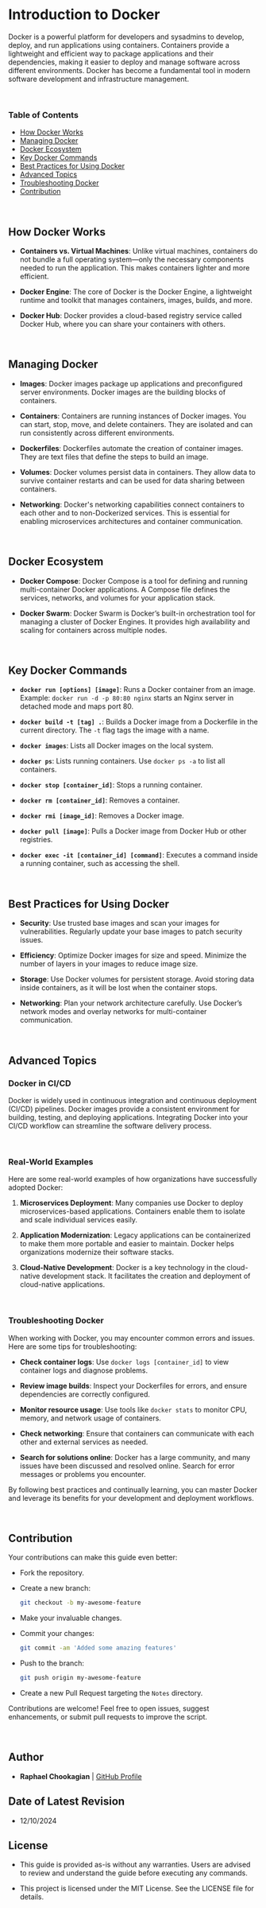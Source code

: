 # **Introduction to Docker**

Docker is a powerful platform for developers and sysadmins to develop, deploy, and run applications using containers. Containers provide a lightweight and efficient way to package applications and their dependencies, making it easier to deploy and manage software across different environments. Docker has become a fundamental tool in modern software development and infrastructure management.

<br>

### **Table of Contents**

- [How Docker Works](#how-docker-works)
- [Managing Docker](#managing-docker)
- [Docker Ecosystem](#docker-ecosystem)
- [Key Docker Commands](#key-docker-commands)
- [Best Practices for Using Docker](#best-practices-for-using-docker)
- [Advanced Topics](#advanced-topics)
- [Troubleshooting Docker](#troubleshooting-docker)
- [Contribution](#contribution)

<br>

## **How Docker Works**

- **Containers vs. Virtual Machines**: Unlike virtual machines, containers do not bundle a full operating system—only the necessary components needed to run the application. This makes containers lighter and more efficient.

- **Docker Engine**: The core of Docker is the Docker Engine, a lightweight runtime and toolkit that manages containers, images, builds, and more.

- **Docker Hub**: Docker provides a cloud-based registry service called Docker Hub, where you can share your containers with others.

<br>

## **Managing Docker**

- **Images**: Docker images package up applications and preconfigured server environments. Docker images are the building blocks of containers.

- **Containers**: Containers are running instances of Docker images. You can start, stop, move, and delete containers. They are isolated and can run consistently across different environments.

- **Dockerfiles**: Dockerfiles automate the creation of container images. They are text files that define the steps to build an image.

- **Volumes**: Docker volumes persist data in containers. They allow data to survive container restarts and can be used for data sharing between containers.

- **Networking**: Docker's networking capabilities connect containers to each other and to non-Dockerized services. This is essential for enabling microservices architectures and container communication.

<br>

## **Docker Ecosystem**

- **Docker Compose**: Docker Compose is a tool for defining and running multi-container Docker applications. A Compose file defines the services, networks, and volumes for your application stack.

- **Docker Swarm**: Docker Swarm is Docker’s built-in orchestration tool for managing a cluster of Docker Engines. It provides high availability and scaling for containers across multiple nodes.

<br>

## **Key Docker Commands**

- **`docker run [options] [image]`**: Runs a Docker container from an image. Example: `docker run -d -p 80:80 nginx` starts an Nginx server in detached mode and maps port 80.

- **`docker build -t [tag] .`**: Builds a Docker image from a Dockerfile in the current directory. The `-t` flag tags the image with a name.

- **`docker images`**: Lists all Docker images on the local system.

- **`docker ps`**: Lists running containers. Use `docker ps -a` to list all containers.

- **`docker stop [container_id]`**: Stops a running container.

- **`docker rm [container_id]`**: Removes a container.

- **`docker rmi [image_id]`**: Removes a Docker image.

- **`docker pull [image]`**: Pulls a Docker image from Docker Hub or other registries.

- **`docker exec -it [container_id] [command]`**: Executes a command inside a running container, such as accessing the shell.

<br>

## **Best Practices for Using Docker**

- **Security**: Use trusted base images and scan your images for vulnerabilities. Regularly update your base images to patch security issues.

- **Efficiency**: Optimize Docker images for size and speed. Minimize the number of layers in your images to reduce image size.

- **Storage**: Use Docker volumes for persistent storage. Avoid storing data inside containers, as it will be lost when the container stops.

- **Networking**: Plan your network architecture carefully. Use Docker’s network modes and overlay networks for multi-container communication.

<br>

## **Advanced Topics**

### **Docker in CI/CD**

Docker is widely used in continuous integration and continuous deployment (CI/CD) pipelines. Docker images provide a consistent environment for building, testing, and deploying applications. Integrating Docker into your CI/CD workflow can streamline the software delivery process.

<br>

### **Real-World Examples**

Here are some real-world examples of how organizations have successfully adopted Docker:

1. **Microservices Deployment**: Many companies use Docker to deploy microservices-based applications. Containers enable them to isolate and scale individual services easily.

2. **Application Modernization**: Legacy applications can be containerized to make them more portable and easier to maintain. Docker helps organizations modernize their software stacks.

3. **Cloud-Native Development**: Docker is a key technology in the cloud-native development stack. It facilitates the creation and deployment of cloud-native applications.

<br>

### **Troubleshooting Docker**

When working with Docker, you may encounter common errors and issues. Here are some tips for troubleshooting:

- **Check container logs**: Use `docker logs [container_id]` to view container logs and diagnose problems.

- **Review image builds**: Inspect your Dockerfiles for errors, and ensure dependencies are correctly configured.

- **Monitor resource usage**: Use tools like `docker stats` to monitor CPU, memory, and network usage of containers.

- **Check networking**: Ensure that containers can communicate with each other and external services as needed.

- **Search for solutions online**: Docker has a large community, and many issues have been discussed and resolved online. Search for error messages or problems you encounter.

By following best practices and continually learning, you can master Docker and leverage its benefits for your development and deployment workflows.

<br>

## **Contribution**

Your contributions can make this guide even better:

- Fork the repository.
- Create a new branch:

  ```bash
  git checkout -b my-awesome-feature
  ```

- Make your invaluable changes.
- Commit your changes:

  ```bash
  git commit -am 'Added some amazing features'
  ```

- Push to the branch:

  ```bash
  git push origin my-awesome-feature
  ```

- Create a new Pull Request targeting the `Notes` directory.

Contributions are welcome! Feel free to open issues, suggest enhancements, or submit pull requests to improve the script.

<br>

## **Author**

- **Raphael Chookagian** | [GitHub Profile](https://github.com/cesar-group)

## **Date of Latest Revision**

- 12/10/2024

## **License**

- This guide is provided as-is without any warranties. Users are advised to review and understand the guide before executing any commands.

- This project is licensed under the MIT License. See the LICENSE file for details.


<!-- # Introduction to Docker

Docker is a powerful platform for developers and sysadmins to develop, deploy, and run applications using containers. Containers provide a lightweight and efficient way to package applications and their dependencies, making it easier to deploy and manage software across different environments. Docker has become a fundamental tool in modern software development and infrastructure management.

<br>

## How Docker Works

- **Containers vs. Virtual Machines**: Unlike virtual machines, containers do not bundle a full operating system - only the necessary components needed to run the application. This makes containers lighter and more efficient.

- **Docker Engine**: The core of Docker is the Docker Engine, a lightweight runtime and toolkit that manages containers, images, builds, and more.

- **Docker Hub**: Docker also provides a cloud-based registry service called Docker Hub where you can share your containers with others.

<br>

## Managing Docker

- **Images**: Create Docker images that package up applications and preconfigured server environments. Docker images are the building blocks of containers.

- **Containers**: Run instances of Docker images; you can start, stop, move, and delete containers. Containers are isolated and can run consistently across different environments.

- **Dockerfiles**: Use Dockerfiles to automate the creation of container images. Dockerfiles are text files that define the steps to build an image.

- **Volumes**: Persist data in Docker containers using volumes. Volumes allow data to survive container restarts and can be used for data sharing between containers.

- **Networking**: Connect your Docker containers to each other and to non-Dockerized services using Docker's networking capabilities. This enables microservices architectures and communication between containers.

<br>

## Docker Ecosystem

- **Docker Compose**: Docker Compose is a powerful tool for defining and running multi-container Docker applications. You can use a Compose file to define the services, networks, and volumes for your application stack.

- **Docker Swarm**: Docker Swarm is Docker's built-in orchestration tool for managing a cluster of Docker Engines, known as a swarm. It provides high availability and scaling for containers across multiple nodes.

<br>

## Key Docker Commands

- **`docker run [options] [image]`**: This command runs a Docker container from an image. Example: `docker run -d -p 80:80 nginx` starts an Nginx server in detached mode and maps port 80.

- **`docker build -t [tag] .`**: Builds a Docker image from a Dockerfile in the current directory. The `-t` flag tags the image with a name.

- **`docker images`**: Lists all Docker images on the local system.

- **`docker ps`**: Lists running containers. Use `docker ps -a` to list all containers.

- **`docker stop [container_id]`**: Stops a running container.

- **`docker rm [container_id]`**: Removes a container.

- **`docker rmi [image_id]`**: Removes a Docker image.

- **`docker pull [image]`**: Pulls a Docker image from Docker Hub or other registries.

- **`docker exec -it [container_id] [command]`**: Executes a command inside a running container, like accessing the shell.

<br>

## Best Practices for Using Docker

- **Security**: Use trusted base images and scan your images for vulnerabilities. Regularly update your base images to patch security issues.

- **Efficiency**: Optimize your Docker images for size and speed. Minimize the number of layers in your images to reduce image size.

- **Storage**: Use Docker volumes for persistent storage. Avoid storing data inside containers, as it will be lost when the container stops.

- **Networking**: Plan your network architecture carefully. Use Docker's network modes and overlay networks for multi-container communication.

<br>

## Advanced Topics

<br>

### Docker in CI/CD

Docker is commonly used in continuous integration and continuous deployment (CI/CD) pipelines. Docker images provide a consistent environment for building, testing, and deploying applications. Integrating Docker into your CI/CD workflow can streamline the software delivery process.

<br>

### Real-World Examples

Here are some real-world examples of how organizations have successfully adopted Docker:

1. **Microservices Deployment**: Many companies use Docker to deploy microservices-based applications. Containers enable them to isolate and scale individual services easily.

2. **Application Modernization**: Legacy applications can be containerized to make them more portable and easier to maintain. Docker helps organizations modernize their software stacks.

3. **Cloud-Native Development**: Docker is a key technology in the cloud-native development stack. It facilitates the creation and deployment of cloud-native applications.

<br>

### Troubleshooting Docker

When working with Docker, you may encounter common errors and issues. Here are some tips for troubleshooting:

- Check container logs: Use `docker logs [container_id]` to view container logs and diagnose problems.

- Review image builds: Inspect your Dockerfiles for errors, and ensure dependencies are correctly configured.

- Monitor resource usage: Use tools like `docker stats` to monitor CPU, memory, and network usage of containers.

- Check networking: Ensure that containers can communicate with each other and external services as needed.

- Search for solutions online: Docker has a large community, and many issues have been discussed and resolved online. Search for error messages or problems you encounter.

By following best practices and continually learning, you can master Docker and leverage its benefits for your development and deployment workflows. -->

